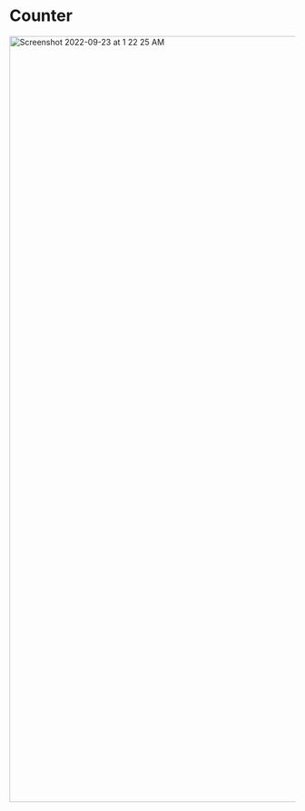 # Counter
<img width="1351" alt="Screenshot 2022-09-23 at 1 22 25 AM" src="https://user-images.githubusercontent.com/98903805/191838542-0eb6d561-de66-4699-9f9d-dbbeaba00967.png">
